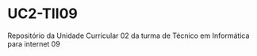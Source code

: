 # UC2-TII09
Repositório da Unidade Curricular 02 da turma de Técnico em Informática para internet 09
